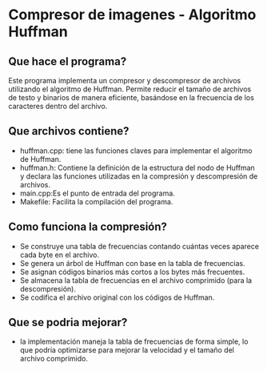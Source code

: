# Compresor de imagenes - Algoritmo Huffman

## Que hace el programa?
Este programa implementa un compresor y descompresor de archivos utilizando el algoritmo de Huffman. Permite reducir el tamaño de archivos de testo y binarios de manera eficiente, basándose en la frecuencia de los caracteres dentro del archivo.

## Que archivos contiene? 

- huffman.cpp: tiene las funciones claves para implementar el algoritmo de Huffman.
- huffman.h: Contiene la definición de la estructura del nodo de Huffman y declara las funciones utilizadas en la compresión y descompresión de archivos.
- main.cpp:Es el punto de entrada del programa.
- Makefile: Facilita la compilación del programa.

## Como funciona la compresión?

- Se construye una tabla de frecuencias contando cuántas veces aparece cada byte en el archivo.
- Se genera un árbol de Huffman con base en la tabla de frecuencias.
- Se asignan códigos binarios más cortos a los bytes más frecuentes.
- Se almacena la tabla de frecuencias en el archivo comprimido (para la descompresión).
- Se codifica el archivo original con los códigos de Huffman.

## Que se podria mejorar?

- la implementación maneja la tabla de frecuencias de forma simple, lo que podría optimizarse para mejorar la velocidad y el tamaño del archivo comprimido.

